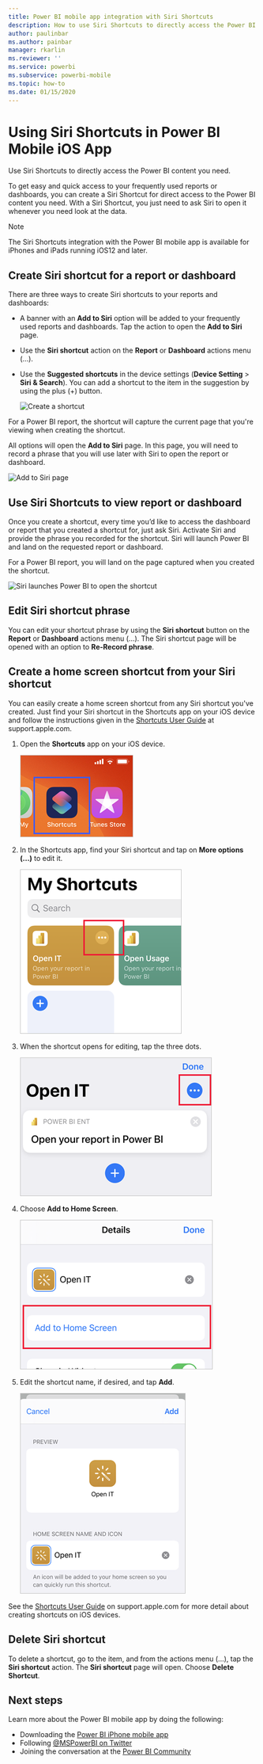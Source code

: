 ```yaml
---
title: Power BI mobile app integration with Siri Shortcuts
description: How to use Siri Shortcuts to directly access the Power BI content you need.
author: paulinbar
ms.author: painbar
manager: rkarlin
ms.reviewer: ''
ms.service: powerbi
ms.subservice: powerbi-mobile
ms.topic: how-to
ms.date: 01/15/2020
---
```

# Using Siri Shortcuts in Power BI Mobile iOS App

Use Siri Shortcuts to directly access the Power BI content you need.

To get easy and quick access to your frequently used reports or dashboards, you can create a Siri Shortcut for direct access to the Power BI content you need. With a Siri Shortcut, you just need to ask Siri to open it whenever you need look at the data.

> [!NOTE]
> The Siri Shortcuts integration with the Power BI mobile app is available for iPhones and iPads running iOS12 and later.

## Create Siri shortcut for a report or dashboard

There are three ways to create Siri shortcuts to your reports and dashboards:

- A banner with an **Add to Siri** option will be added to your frequently used reports and dashboards. Tap the action to open the **Add to Siri** page.
    
- Use the **Siri shortcut** action on the **Report** or **Dashboard** actions menu (...).
    
- Use the **Suggested shortcuts** in the device settings (**Device Setting** > **Siri & Search**). You can add a shortcut to the item in the suggestion by using the plus (+) button.
     
     ![Create a shortcut](./media/mobile-apps-ios-siri-search/power-bi-siri-create-shortcut.png)

For a Power BI report, the shortcut will capture the current page that you're viewing when creating the shortcut. 

All options will open the **Add to Siri** page. In this page, you will need to record a phrase that you will use later with Siri to open the report or dashboard. 
   
![Add to Siri page](./media/mobile-apps-ios-siri-search/power-bi-siri-add-page.png)
    

## Use Siri Shortcuts to view report or dashboard

Once you create a shortcut, every time you’d like to access the dashboard or report that you created a shortcut for, just ask Siri.
Activate Siri and provide the phrase you recorded for the shortcut. Siri will launch Power BI and land on the requested report or dashboard. 

For a Power BI report, you will land on the page captured when you created the shortcut.


  ![Siri launches Power BI to open the shortcut](./media/mobile-apps-ios-siri-search/power-bi-siri-open.png)
  

## Edit Siri shortcut phrase 
You can edit your shortcut phrase by using the **Siri shortcut** button on the **Report** or **Dashboard** actions menu (...). The Siri shortcut page will be opened with an option to **Re-Record phrase**. 

## Create a home screen shortcut from your Siri shortcut 
You can easily create a home screen shortcut from any Siri shortcut you've created. Just find your Siri shortcut in the Shortcuts app on your iOS device and follow the instructions given in the [Shortcuts User Guide](https://support.apple.com/guide/shortcuts/apd735880972/ios) at support.apple.com.

1. Open the **Shortcuts** app on your iOS device.

   ![Screenshot of the Shortcuts app icon on i O S.](./media/mobile-apps-ios-siri-search/power-bi-mobile-shortcuts-app.png)

1. In the Shortcuts app, find your Siri shortcut and tap on **More options (...)** to edit it.

    ![Screenshot of shortcut more options.](./media/mobile-apps-ios-siri-search/power-bi-mobile-shortcuts-more-options.png)

1. When the shortcut opens for editing, tap the three dots.

    ![Screenshot of shortcut edit options.](./media/mobile-apps-ios-siri-search/power-bi-mobile-shortcuts-edit-options.png)

1. Choose **Add to Home Screen**.

    ![Screenshot of shortcut Add to Home Screen option.](./media/mobile-apps-ios-siri-search/power-bi-mobile-shortcuts-add-to-home-screen.png)

1. Edit the shortcut name, if desired, and tap **Add**.

    ![Screenshot of edit name and add screen.](./media/mobile-apps-ios-siri-search/power-bi-mobile-shortcuts-edit-name-add.png)

See the [Shortcuts User Guide](https://support.apple.com/guide/shortcuts/apd735880972/ios) on support.apple.com for more detail about creating shortcuts on iOS devices. 

## Delete Siri shortcut 
To delete a shortcut, go to the item, and from the actions menu (...), tap the **Siri shortcut** action. The **Siri shortcut** page will open. Choose **Delete Shortcut**.

## Next steps
Learn more about the Power BI mobile app by doing the following: 

* Downloading the [Power BI iPhone mobile app](https://go.microsoft.com/fwlink/?LinkId=522062)
* Following [@MSPowerBI on Twitter](https://twitter.com/MSPowerBI)
* Joining the conversation at the [Power BI Community](https://community.powerbi.com/)